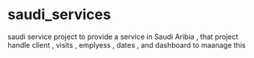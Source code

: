 # saudi_services
saudi service project to provide a service in Saudi Aribia , that project handle client , visits , emplyess , dates , and dashboard to maanage this 
